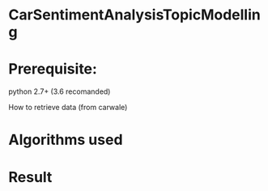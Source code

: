 # CarSentimentAnalysisTopicModelling

# Prerequisite:
python 2.7+ (3.6 recomanded)

How to retrieve data (from carwale)

# Algorithms used

# Result
